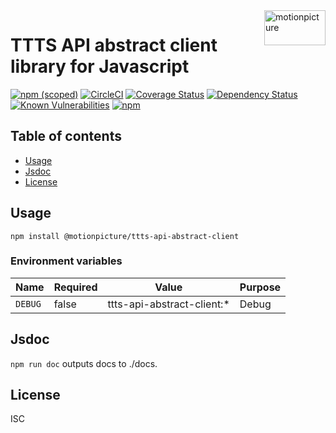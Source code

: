 <img src="https://motionpicture.jp/images/common/logo_01.svg" alt="motionpicture" title="motionpicture" align="right" height="56" width="98"/>

# TTTS API abstract client library for Javascript

[![npm (scoped)](https://img.shields.io/npm/v/@motionpicture/ttts-api-abstract-client.svg)](https://www.npmjs.com/package/@motionpicture/ttts-api-abstract-client)
[![CircleCI](https://circleci.com/gh/motionpicture/ttts-api-abstract-client.svg?style=shield)](https://circleci.com/gh/motionpicture/ttts-api-abstract-client)
[![Coverage Status](https://coveralls.io/repos/github/motionpicture/ttts-api-abstract-client/badge.svg?branch=master)](https://coveralls.io/github/motionpicture/ttts-api-abstract-client?branch=master)
[![Dependency Status](https://img.shields.io/david/motionpicture/ttts-api-abstract-client.svg)](https://david-dm.org/motionpicture/ttts-api-abstract-client)
[![Known Vulnerabilities](https://snyk.io/test/github/motionpicture/ttts-api-abstract-client/badge.svg)](https://snyk.io/test/github/motionpicture/ttts-api-abstract-client)
[![npm](https://img.shields.io/npm/dm/@motionpicture/ttts-api-abstract-client.svg)](https://nodei.co/npm/@motionpicture/ttts-api-abstract-client/)


## Table of contents

* [Usage](#usage)
* [Jsdoc](#jsdoc)
* [License](#license)


## Usage

```shell
npm install @motionpicture/ttts-api-abstract-client
```

### Environment variables

| Name    | Required | Value                       | Purpose |
| ------- | -------- | --------------------------- | ------- |
| `DEBUG` | false    | ttts-api-abstract-client:* | Debug   |


## Jsdoc

`npm run doc` outputs docs to ./docs.

## License

ISC
